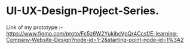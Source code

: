 # UI-UX-Design-Project-Series.

Link of my prototype :- https://www.figma.com/proto/Fc5z6W2YukibcVpQr4Ccsf/E-learning-Company-Website-Design?node-id=1-2&starting-point-node-id=1%3A2
